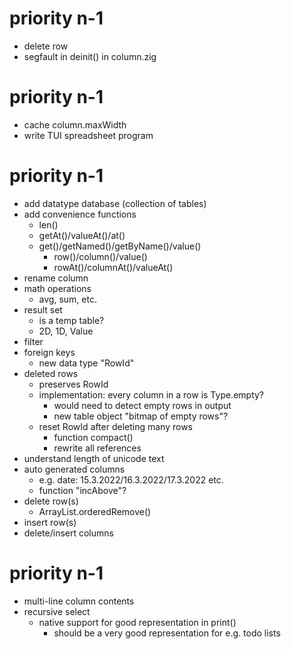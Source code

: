 priority n-1
============
* delete row
* segfault in deinit() in column.zig

priority n-1
============
* cache column.maxWidth
* write TUI spreadsheet program

priority n-1
============
* add datatype database (collection of tables)
* add convenience functions
  * len()
  * getAt()/valueAt()/at()
  * get()/getNamed()/getByName()/value()
    * row()/column()/value()
    * rowAt()/columnAt()/valueAt()
* rename column
* math operations
  * avg, sum, etc.
* result set
  * is a temp table?
  * 2D, 1D, Value
* filter
* foreign keys
  * new data type "RowId"
* deleted rows
  * preserves RowId
  * implementation: every column in a row is Type.empty?
    * would need to detect empty rows in output
    * new table object "bitmap of empty rows"?
  * reset RowId after deleting many rows
    * function compact()
    * rewrite all references
* understand length of unicode text
* auto generated columns
  * e.g. date: 15.3.2022/16.3.2022/17.3.2022 etc.
  * function "incAbove"?
* delete row(s)
  * ArrayList.orderedRemove()
* insert row(s)
* delete/insert columns

priority n-1
============
* multi-line column contents
* recursive select
  * native support for good representation in print()
    * should be a very good representation for e.g. todo lists
